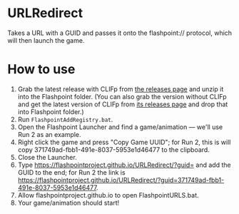 # URLRedirect
Takes a URL with a GUID and passes it onto the flashpoint:// protocol, which will then launch the game.

# How to use
1. Grab the latest release with CLIFp from [the releases page](https://github.com/FlashpointProject/URLRedirect/releases) and unzip it into the Flashpoint folder. (You can also grab the version without CLIFp and get the latest version of CLIFp from [its releases page](https://github.com/oblivioncth/CLIFp/releases/tag/v0.4) and drop that into Flashpoint folder.)
2. Run `FlashpointAddRegistry.bat`.
3. Open the Flashpoint Launcher and find a game/animation — we'll use Run 2 as an example.
4. Right click the game and press "Copy Game UUID"; for Run 2, this is will copy 371749ad-fbb1-491e-8037-5953e1d46477 to the clipboard.
5. Close the Launcher.
6. Type https://flashpointproject.github.io/URLRedirect/?guid= and add the GUID to the end; for Run 2 the link is https://flashpointproject.github.io/URLRedirect/?guid=371749ad-fbb1-491e-8037-5953e1d46477.
7. Allow flashpointproject.github.io to open FlashpointURLS.bat.
8. Your game/animation should start!

